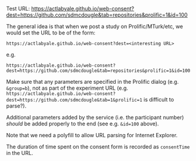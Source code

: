 Test URL: https://actlabyale.github.io/web-consent?dest=https://github.com/sdmcdougle&tab=repositories&prolific=1&id=100

The general idea is that when we post a study on Prolific/MTurk/etc, we would set the URL to be of the form:

```
https://actlabyale.github.io/web-consent?dest=<interesting URL>
```

e.g.

```
https://actlabyale.github.io/web-consent?dest=https://github.com/sdmcdougle&tab=repositories&prolific=1&id=100
```

Make sure that any parameters are specified in the Prolific dialog (e.g. `&group=b`), not as part of the experiment URL (e.g. `https://actlabyale.github.io/web-consent?dest=https://github.com/sdmcdougle&tab=1&prolific=1` is difficult to parse?).

Additional parameters added by the service (i.e. the participant number) _should_ be added properly to the end (see e.g. `&id=100` above).

Note that we need a polyfill to allow URL parsing for Internet Explorer.

The duration of time spent on the consent form is recorded as `consentTime` in the URL.
